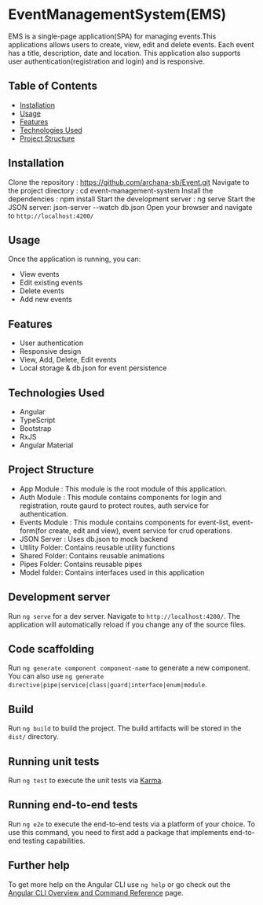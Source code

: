 
# EventManagementSystem(EMS)

EMS is a single-page application(SPA) for managing events.This applications allows users to create, view, edit and delete events. Each event has a title, description, date and location. This application also supports user authentication(registration and login) and is responsive.

## Table of Contents

- [Installation](#installation)
- [Usage](#usage)
- [Features](#features)
- [Technologies Used](#technologies-used)
- [Project Structure](#project-structure)


## Installation

Clone the repository : https://github.com/archana-sb/Event.git
Navigate to the project directory : cd event-management-system
Install the dependencies : npm install
Start the development server : ng serve
Start the JSON server: json-server --watch db.json
Open your browser and navigate to `http://localhost:4200/`

## Usage

Once the application is running, you can:
- View events
- Edit existing events
- Delete events
- Add new events

## Features

- User authentication
- Responsive design
- View, Add, Delete, Edit events
- Local storage & db.json for event persistence

## Technologies Used

- Angular
- TypeScript
- Bootstrap
- RxJS
- Angular Material


## Project Structure
- App Module : This module is the root module of this application.
- Auth Module : This module contains components for login and registration, route gaurd to protect routes, auth service for authentication.
- Events Module : This module contains components for event-list, event-form(for create, edit and view), event service for crud operations.
- JSON Server : Uses db.json to mock backend
- Utility Folder: Contains reusable utility functions
- Shared Folder: Contains reusable animations
- Pipes Folder: Contains reusable pipes
- Model folder: Contains interfaces used in this application


## Development server

Run `ng serve` for a dev server. Navigate to `http://localhost:4200/`. The application will automatically reload if you change any of the source files.

## Code scaffolding

Run `ng generate component component-name` to generate a new component. You can also use `ng generate directive|pipe|service|class|guard|interface|enum|module`.

## Build

Run `ng build` to build the project. The build artifacts will be stored in the `dist/` directory.

## Running unit tests

Run `ng test` to execute the unit tests via [Karma](https://karma-runner.github.io).

## Running end-to-end tests

Run `ng e2e` to execute the end-to-end tests via a platform of your choice. To use this command, you need to first add a package that implements end-to-end testing capabilities.

## Further help

To get more help on the Angular CLI use `ng help` or go check out the [Angular CLI Overview and Command Reference](https://angular.dev/tools/cli) page.





